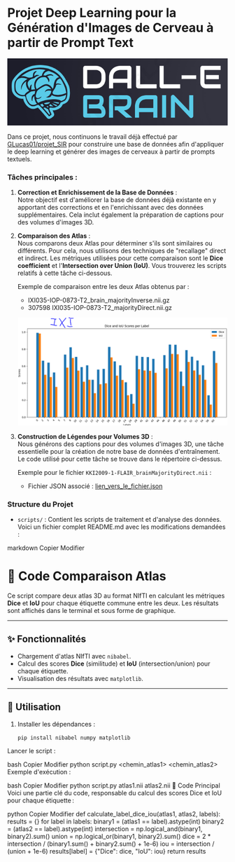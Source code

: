 # Projet Deep Learning pour la Génération d'Images de Cerveau à partir de Prompt Text
![Image comparant les deux Atlas](data/readmeFILES/images/logo.png)

Dans ce projet, nous continuons le travail déjà effectué par [GLucas01/projet_SIR](https://github.com/GLucas01/projet_SIR) pour construire une base de données afin d'appliquer le deep learning et générer des images de cerveaux à partir de prompts textuels. 

### Tâches principales :

1. **Correction et Enrichissement de la Base de Données** :  
   Notre objectif est d'améliorer la base de données déjà existante en y apportant des corrections et en l'enrichissant avec des données supplémentaires. Cela inclut également la préparation de captions pour des volumes d'images 3D.

2. **Comparaison des Atlas** :  
   Nous comparons deux Atlas pour déterminer s'ils sont similaires ou différents. Pour cela, nous utilisons des techniques de "recallage" direct et indirect. Les métriques utilisées pour cette comparaison sont le **Dice coefficient** et l'**Intersection over Union (IoU)**. Vous trouverez les scripts relatifs à cette tâche ci-dessous.

   Exemple de comparaison entre les deux Atlas obtenus par :
   - IXI035-IOP-0873-T2_brain_majorityInverse.nii.gz
   - 307598 IXI035-IOP-0873-T2_majorityDirect.nii.gz

   ![Image comparant les deux Atlas](images/ixi.png)

3. **Construction de Légendes pour Volumes 3D** :  
   Nous générons des captions pour des volumes d'images 3D, une tâche essentielle pour la création de notre base de données d'entraînement. Le code utilisé pour cette tâche se trouve dans le répertoire ci-dessus.

   Exemple pour le fichier `KKI2009-1-FLAIR_brainMajorityDirect.nii` :
   - Fichier JSON associé : [lien_vers_le_fichier.json](data/readmeFILES/caption.json)

### Structure du Projet

- `scripts/` : Contient les scripts de traitement et d'analyse des données.
Voici un fichier complet README.md avec les modifications demandées :

markdown
Copier
Modifier
# 🧠 Code Comparaison Atlas

Ce script compare deux atlas 3D au format NIfTI en calculant les métriques **Dice** et **IoU** pour chaque étiquette commune entre les deux. Les résultats sont affichés dans le terminal et sous forme de graphique.

---

## ✨ Fonctionnalités

- Chargement d'atlas NIfTI avec `nibabel`.
- Calcul des scores **Dice** (similitude) et **IoU** (intersection/union) pour chaque étiquette.
- Visualisation des résultats avec `matplotlib`.

---

## 🚀 Utilisation

1. Installer les dépendances :
   ```bash
   pip install nibabel numpy matplotlib
Lancer le script :

bash
Copier
Modifier
python script.py <chemin_atlas1> <chemin_atlas2>
Exemple d'exécution :

bash
Copier
Modifier
python script.py atlas1.nii atlas2.nii
🔑 Code Principal
Voici une partie clé du code, responsable du calcul des scores Dice et IoU pour chaque étiquette :

python
Copier
Modifier
def calculate_label_dice_iou(atlas1, atlas2, labels):
    results = {}
    for label in labels:
        binary1 = (atlas1 == label).astype(int)
        binary2 = (atlas2 == label).astype(int)
        intersection = np.logical_and(binary1, binary2).sum()
        union = np.logical_or(binary1, binary2).sum()
        dice = 2 * intersection / (binary1.sum() + binary2.sum() + 1e-6)
        iou = intersection / (union + 1e-6)
        results[label] = {"Dice": dice, "IoU": iou}
    return results

